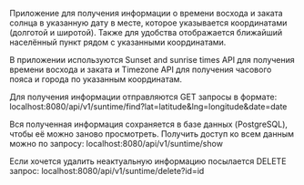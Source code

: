 Приложение для получения информации о времени восхода и заката солнца в указанную дату в месте, которое указывается координатами (долготой и широтой).
Также для удобства отображается ближайший населённый пункт рядом с указанными координатами.

В приложении используются Sunset and sunrise times API для получения времени восхода и заката и Timezone API для получения часового пояса и города по указанным координатам.

Для получения информации отправляются GET запросы в формате:
localhost:8080/api/v1/suntime/find?lat=latitude&lng=longitude&date=date

Вся полученная информация сохраняется в базе данных (PostgreSQL), чтобы её можно заново просмотреть. Получить доступ ко всем данным можно по запросу:
localhost:8080/api/v1/suntime/show

Если хочется удалить неактуальную информацию посылается DELETE запрос:
localhost:8080/api/v1/suntime/delete?id=id
